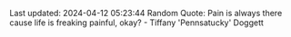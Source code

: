 Last updated: 2024-04-12 05:23:44
Random Quote: Pain is always there cause life is freaking painful, okay? - Tiffany 'Pennsatucky' Doggett